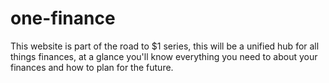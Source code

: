 # one-finance
This website is part of the road to $1 series, this will be a unified hub for all things finances, at a glance you'll know everything you need to about your finances and how to plan for the future.
